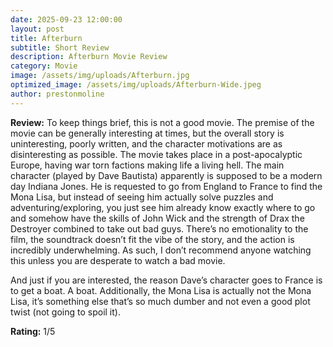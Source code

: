 ```yaml
---
date: 2025-09-23 12:00:00
layout: post
title: Afterburn
subtitle: Short Review
description: Afterburn Movie Review
category: Movie
image: /assets/img/uploads/Afterburn.jpg
optimized_image: /assets/img/uploads/Afterburn-Wide.jpeg
author: prestonmoline
---
```


**Review:**
To keep things brief, this is not a good movie. The premise of the movie can be generally interesting at times, but the overall story is uninteresting, poorly written, and the character motivations are as disinteresting as possible. The movie takes place in a post-apocalyptic Europe, having war torn factions making life a living hell. The main character (played by Dave Bautista) apparently is supposed to be a modern day Indiana Jones. He is requested to go from England to France to find the Mona Lisa, but instead of seeing him actually solve puzzles and adventuring/exploring, you just see him already know exactly where to go and somehow have the skills of John Wick and the strength of Drax the Destroyer combined to take out bad guys. There’s no emotionality to the film, the soundtrack doesn’t fit the vibe of the story, and the action is incredibly underwhelming. As such, I don’t recommend anyone watching this unless you are desperate to watch a bad movie.

And just if you are interested, the reason Dave’s character goes to France is to get a boat. A boat. Additionally, the Mona Lisa is actually not the Mona Lisa, it’s something else that’s so much dumber and not even a good plot twist (not going to spoil it).


**Rating:**
1/5 



